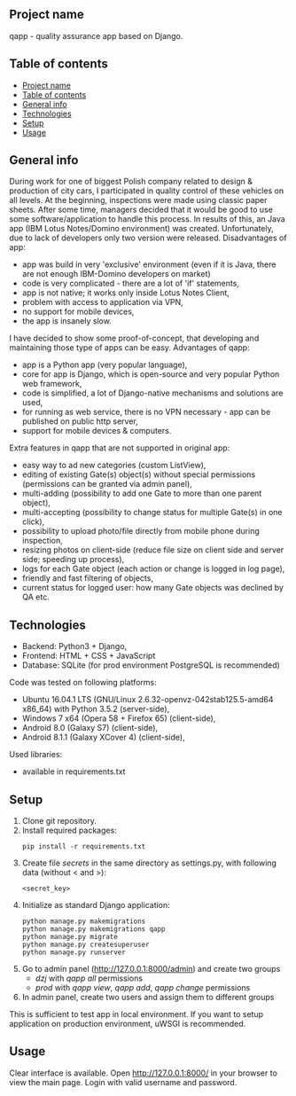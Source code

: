 ## Project name
qapp - quality assurance app based on Django.

## Table of contents
- [Project name](#project-name)
- [Table of contents](#table-of-contents)
- [General info](#general-info)
- [Technologies](#technologies)
- [Setup](#setup)
- [Usage](#usage)

## General info
During work for one of biggest Polish company related to design & production of city cars,
I participated in quality control of these vehicles on all levels. At the beginning, inspections
were made using classic paper sheets. After some time, managers decided that it would be good to use some software/application
to handle this process. In results of this, an Java app (IBM Lotus Notes/Domino environment) was created. 
Unfortunately, due to lack of developers only two version were released.
Disadvantages of app:
* app was build in very 'exclusive' environment (even if it is Java, there are not enough IBM-Domino developers on market)
* code is very complicated - there are a lot of 'if' statements,
* app is not native; it works only inside Lotus Notes Client,
* problem with access to application via VPN,
* no support for mobile devices,
* the app is insanely slow.

I have decided to show some proof-of-concept, that developing and maintaining those type of apps can be easy.
Advantages of qapp:
- app is a Python app (very popular language),
- core for app is Django, which is open-source and very popular Python web framework,
- code is simplified, a lot of Django-native mechanisms and solutions are used,
- for running as web service, there is no VPN necessary - app can be published on public http server,
- support for mobile devices & computers.

Extra features in qapp that are not supported in original app:
  
* easy way to ad new categories (custom ListView),  
* editing of existing Gate(s) object(s) without special permissions 
(permissions can be granted via admin panel),  
* multi-adding (possibility to add one Gate to more than one parent object),  
* multi-accepting (possibility to change status for multiple Gate(s) in one click),  
* possibility to upload photo/file directly from mobile phone during inspection,  
* resizing photos on client-side (reduce file size on client side and server side; speeding up process),  
* logs for each Gate object (each action or change is logged in log page),  
* friendly and fast filtering of objects,
* current status for logged user: how many Gate objects was declined by QA etc.  
  
## Technologies
* Backend: Python3 + Django,
* Frontend: HTML + CSS + JavaScript
* Database: SQLite (for prod environment PostgreSQL is recommended)

Code was tested on following platforms:
* Ubuntu 16.04.1 LTS (GNU/Linux 2.6.32-openvz-042stab125.5-amd64 x86_64) with Python 3.5.2 (server-side),
* Windows 7 x64 (Opera 58 + Firefox 65) (client-side),
* Android 8.0 (Galaxy S7) (client-side),
* Android 8.1.1 (Galaxy XCover 4) (client-side),

Used libraries:
* available in requirements.txt

## Setup

1. Clone git repository.
2. Install required packages:
    ```
    pip install -r requirements.txt
    ```
3. Create file *secrets* in the same directory as settings.py, with following data (without < and >):
    ```
    <secret_key>
    ```
4. Initialize as standard Django application:
    ```
    python manage.py makemigrations
    python manage.py makemigrations qapp
    python manage.py migrate
    python manage.py createsuperuser
    python manage.py runserver
    ```
5. Go to admin panel (http://127.0.0.1:8000/admin) and create two groups
   - *dzj* with *qapp all* permissions
   - *prod* with *qapp view*, *qapp add*, *qapp change* permissions
6. In admin panel, create two users and assign them to different groups

This is sufficient to test app in local environment.
If you want to setup application on production environment, uWSGI is recommended.

## Usage

Clear interface is available.
Open http://127.0.0.1:8000/ in your browser to view the main page.
Login with valid username and password.
